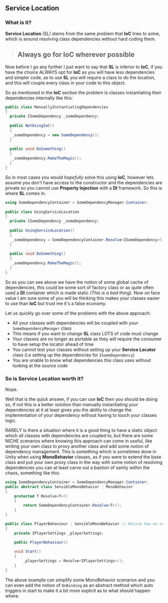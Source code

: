 ## Service Location

### What is it?

**Service Location** *(SL)* stems from the same problem that **IoC** tries to solve, which is around resolving class dependencies without hard coding them.

> ## Always go for IoC wherever possible
Now before I go any further I just want to say that **SL** is inferior to **IoC**, if you have the choice ALWAYS opt for **IoC** as you will have less dependencies and simpler code, as to use **SL** you will require a class to do the location, and this will couple every class in your code to this object.

So as mentioned in the **IoC** section the problem is classes instantiating their dependencies internally like this:

```csharp
public class ManuallyInstantiatingDependencies
{
  private ISomeDependency _someDependency;
  
  public NotUsingIoC()
  {
   _someDependency = new SomeDependency();
  }
  
  public void DoSomething() 
  {
   _someDependency.MakeTheMagic(); 
  }
}
```

So in most cases you would *hopefully* solve this using **IoC**, however lets assume you don't have access to the constructor and the dependencies are private so you cannot use **Property Injection** with a **DI** framework. So this is where **SL** comes in.   

```csharp
using SomeDependencyContainer = SomeDependencyManager.Container;
 
public class UsingServiceLocation
{
  private ISomeDependency _someDependency;
 
  public UsingServiceLocation()
  {
   _someDependency = SomeDependencyContainer.Resolve<ISomeDependency>();
  }
  
  public void DoSomething() 
  {
   _someDependency.MakeTheMagic(); 
  }
}
``` 

So as you can see above we have the notion of some global cache of dependencies, this could be some sort of factory class or as quite often used a **DI** container which is made static *(This is a bad thing)*. Now on face value I am sure some of you will be thinking this makes your classes easier to use than **IoC** but trust me it's a false economy.

Let us quickly go over some of the problems with the above approach:

* All your classes with dependencies will be coupled with your `SomeDependencyManager` class
 * This means if you want to change **SL** class LOTS of code must change
 * Your classes are no longer as portable as they will require the consumer to have setup the locator ahead of time 
* You cannot test your classes without setting up your **Service Locator** class (i.e setting up the dependencies for `ISomeDependency`)
* You are unable to know what dependencies this class uses without looking at the source code

### So is Service Location worth it?

Nope.

Well that is the quick answer, if you can use **IoC** then you should be doing so, if not this is a better solution than manually instantiating your dependencies at it at least gives you the ability to change the implementation of your dependency without having to touch your classes logic.

RARELY is there a situation where it is a good thing to have a static object which all classes with dependencies are coupled to, but there are some NICHE scenarios where knowing this approach can come in useful, like writing your own class to proxy another class and add some notion of dependency management. This is something which is sometimes done in Unity when using **MonoBehavior** classes, as if you were to extend the base class and put your own proxy class in the way with some notion of resolving dependencies you can at least carve out a bastion of sanity within the chaos, something like this:

```csharp
using SomeDependencyContainer = SomeDependencyManager.Container;
public abstract class SensibleMonoBehavior : MonoBehavior
{
	protected T Resolve<T>()
	{
		return SomeDependencyContainer.Resolve<T>();
	}
}

public class PlayerBehaviour : SensibleMonoBehavior // Notice how we now use our proxy class
{
	private IPlayerSettings _playerSettings;

	public PlayerBehaviour()
	
	void Start()
	{
		_playerSettings = Resolve<IPlayerSettings>();
	}
}
```

The above example can simplify some MonoBehavior scenarios and you can even add the notion of `OnBinding` as an abstract method which auto triggers in start to make it a bit more explicit as to what should happen where.  
